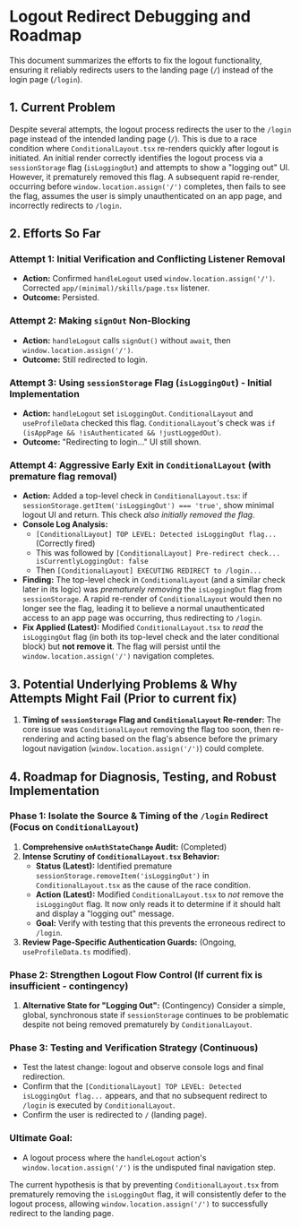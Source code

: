 # Logout Redirect Debugging and Roadmap

This document summarizes the efforts to fix the logout functionality, ensuring it reliably redirects users to the landing page (`/`) instead of the login page (`/login`).

## 1. Current Problem

Despite several attempts, the logout process redirects the user to the `/login` page instead of the intended landing page (`/`). This is due to a race condition where `ConditionalLayout.tsx` re-renders quickly after logout is initiated. An initial render correctly identifies the logout process via a `sessionStorage` flag (`isLoggingOut`) and attempts to show a "logging out" UI. However, it prematurely removed this flag. A subsequent rapid re-render, occurring before `window.location.assign('/')` completes, then fails to see the flag, assumes the user is simply unauthenticated on an app page, and incorrectly redirects to `/login`.

## 2. Efforts So Far

### Attempt 1: Initial Verification and Conflicting Listener Removal
*   **Action:** Confirmed `handleLogout` used `window.location.assign('/')`. Corrected `app/(minimal)/skills/page.tsx` listener.
*   **Outcome:** Persisted.

### Attempt 2: Making `signOut` Non-Blocking
*   **Action:** `handleLogout` calls `signOut()` without `await`, then `window.location.assign('/')`.
*   **Outcome:** Still redirected to login.

### Attempt 3: Using `sessionStorage` Flag (`isLoggingOut`) - Initial Implementation
*   **Action:** `handleLogout` set `isLoggingOut`. `ConditionalLayout` and `useProfileData` checked this flag. `ConditionalLayout`'s check was `if (isAppPage && !isAuthenticated && !justLoggedOut)`.
*   **Outcome:** "Redirecting to login..." UI still shown.

### Attempt 4: Aggressive Early Exit in `ConditionalLayout` (with premature flag removal)
*   **Action:** Added a top-level check in `ConditionalLayout.tsx`: if `sessionStorage.getItem('isLoggingOut') === 'true'`, show minimal logout UI and return. This check *also initially removed the flag*.
*   **Console Log Analysis:**
    *   `[ConditionalLayout] TOP LEVEL: Detected isLoggingOut flag...` (Correctly fired)
    *   This was followed by `[ConditionalLayout] Pre-redirect check... isCurrentlyLoggingOut: false`
    *   Then `[ConditionalLayout] EXECUTING REDIRECT to /login...`
*   **Finding:** The top-level check in `ConditionalLayout` (and a similar check later in its logic) was *prematurely removing* the `isLoggingOut` flag from `sessionStorage`. A rapid re-render of `ConditionalLayout` would then no longer see the flag, leading it to believe a normal unauthenticated access to an app page was occurring, thus redirecting to `/login`.
*   **Fix Applied (Latest):** Modified `ConditionalLayout.tsx` to *read* the `isLoggingOut` flag (in both its top-level check and the later conditional block) but **not remove it**. The flag will persist until the `window.location.assign('/')` navigation completes.

## 3. Potential Underlying Problems & Why Attempts Might Fail (Prior to current fix)

1.  **Timing of `sessionStorage` Flag and `ConditionalLayout` Re-render:** The core issue was `ConditionalLayout` removing the flag too soon, then re-rendering and acting based on the flag's absence before the primary logout navigation (`window.location.assign('/')`) could complete.

## 4. Roadmap for Diagnosis, Testing, and Robust Implementation

### Phase 1: Isolate the Source & Timing of the `/login` Redirect (Focus on `ConditionalLayout`)

1.  **Comprehensive `onAuthStateChange` Audit:** (Completed)
2.  **Intense Scrutiny of `ConditionalLayout.tsx` Behavior:**
    *   **Status (Latest):** Identified premature `sessionStorage.removeItem('isLoggingOut')` in `ConditionalLayout.tsx` as the cause of the race condition.
    *   **Action (Latest):** Modified `ConditionalLayout.tsx` to *not* remove the `isLoggingOut` flag. It now only reads it to determine if it should halt and display a "logging out" message.
    *   **Goal:** Verify with testing that this prevents the erroneous redirect to `/login`.
3.  **Review Page-Specific Authentication Guards:** (Ongoing, `useProfileData.ts` modified).

### Phase 2: Strengthen Logout Flow Control (If current fix is insufficient - contingency)

1.  **Alternative State for "Logging Out":** (Contingency) Consider a simple, global, synchronous state if `sessionStorage` continues to be problematic despite not being removed prematurely by `ConditionalLayout`.

### Phase 3: Testing and Verification Strategy (Continuous)

*   Test the latest change: logout and observe console logs and final redirection.
*   Confirm that the `[ConditionalLayout] TOP LEVEL: Detected isLoggingOut flag...` appears, and that no subsequent redirect to `/login` is executed by `ConditionalLayout`.
*   Confirm the user is redirected to `/` (landing page).

### Ultimate Goal:
*   A logout process where the `handleLogout` action's `window.location.assign('/')` is the undisputed final navigation step.

The current hypothesis is that by preventing `ConditionalLayout.tsx` from prematurely removing the `isLoggingOut` flag, it will consistently defer to the logout process, allowing `window.location.assign('/')` to successfully redirect to the landing page. 
